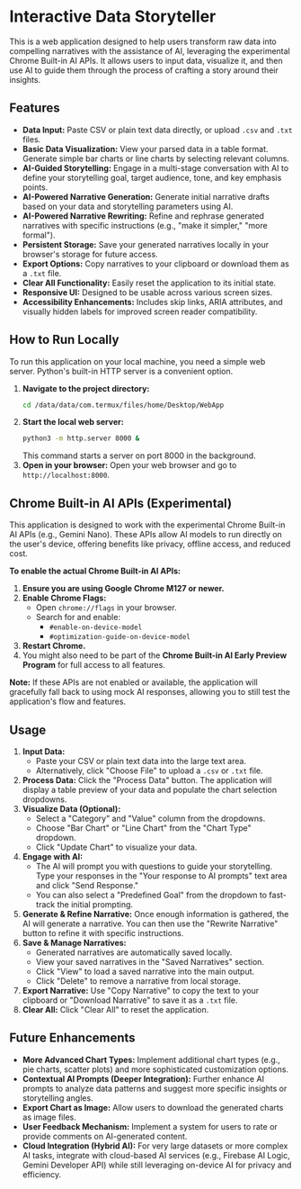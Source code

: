# Interactive Data Storyteller

This is a web application designed to help users transform raw data into compelling narratives with the assistance of AI, leveraging the experimental Chrome Built-in AI APIs. It allows users to input data, visualize it, and then use AI to guide them through the process of crafting a story around their insights.

## Features

*   **Data Input:** Paste CSV or plain text data directly, or upload `.csv` and `.txt` files.
*   **Basic Data Visualization:** View your parsed data in a table format. Generate simple bar charts or line charts by selecting relevant columns.
*   **AI-Guided Storytelling:** Engage in a multi-stage conversation with AI to define your storytelling goal, target audience, tone, and key emphasis points.
*   **AI-Powered Narrative Generation:** Generate initial narrative drafts based on your data and storytelling parameters using AI.
*   **AI-Powered Narrative Rewriting:** Refine and rephrase generated narratives with specific instructions (e.g., "make it simpler," "more formal").
*   **Persistent Storage:** Save your generated narratives locally in your browser's storage for future access.
*   **Export Options:** Copy narratives to your clipboard or download them as a `.txt` file.
*   **Clear All Functionality:** Easily reset the application to its initial state.
*   **Responsive UI:** Designed to be usable across various screen sizes.
*   **Accessibility Enhancements:** Includes skip links, ARIA attributes, and visually hidden labels for improved screen reader compatibility.

## How to Run Locally

To run this application on your local machine, you need a simple web server. Python's built-in HTTP server is a convenient option.

1.  **Navigate to the project directory:**
    ```bash
    cd /data/data/com.termux/files/home/Desktop/WebApp
    ```
2.  **Start the local web server:**
    ```bash
    python3 -m http.server 8000 &
    ```
    This command starts a server on port 8000 in the background.
3.  **Open in your browser:**
    Open your web browser and go to `http://localhost:8000`.

## Chrome Built-in AI APIs (Experimental)

This application is designed to work with the experimental Chrome Built-in AI APIs (e.g., Gemini Nano). These APIs allow AI models to run directly on the user's device, offering benefits like privacy, offline access, and reduced cost.

**To enable the actual Chrome Built-in AI APIs:**

1.  **Ensure you are using Google Chrome M127 or newer.**
2.  **Enable Chrome Flags:**
    *   Open `chrome://flags` in your browser.
    *   Search for and enable:
        *   `#enable-on-device-model`
        *   `#optimization-guide-on-device-model`
3.  **Restart Chrome.**
4.  You might also need to be part of the **Chrome Built-in AI Early Preview Program** for full access to all features.

**Note:** If these APIs are not enabled or available, the application will gracefully fall back to using mock AI responses, allowing you to still test the application's flow and features.

## Usage

1.  **Input Data:**
    *   Paste your CSV or plain text data into the large text area.
    *   Alternatively, click "Choose File" to upload a `.csv` or `.txt` file.
2.  **Process Data:** Click the "Process Data" button. The application will display a table preview of your data and populate the chart selection dropdowns.
3.  **Visualize Data (Optional):**
    *   Select a "Category" and "Value" column from the dropdowns.
    *   Choose "Bar Chart" or "Line Chart" from the "Chart Type" dropdown.
    *   Click "Update Chart" to visualize your data.
4.  **Engage with AI:**
    *   The AI will prompt you with questions to guide your storytelling. Type your responses in the "Your response to AI prompts" text area and click "Send Response."
    *   You can also select a "Predefined Goal" from the dropdown to fast-track the initial prompting.
5.  **Generate & Refine Narrative:** Once enough information is gathered, the AI will generate a narrative. You can then use the "Rewrite Narrative" button to refine it with specific instructions.
6.  **Save & Manage Narratives:**
    *   Generated narratives are automatically saved locally.
    *   View your saved narratives in the "Saved Narratives" section.
    *   Click "View" to load a saved narrative into the main output.
    *   Click "Delete" to remove a narrative from local storage.
7.  **Export Narrative:** Use "Copy Narrative" to copy the text to your clipboard or "Download Narrative" to save it as a `.txt` file.
8.  **Clear All:** Click "Clear All" to reset the application.

## Future Enhancements

*   **More Advanced Chart Types:** Implement additional chart types (e.g., pie charts, scatter plots) and more sophisticated customization options.
*   **Contextual AI Prompts (Deeper Integration):** Further enhance AI prompts to analyze data patterns and suggest more specific insights or storytelling angles.
*   **Export Chart as Image:** Allow users to download the generated charts as image files.
*   **User Feedback Mechanism:** Implement a system for users to rate or provide comments on AI-generated content.
*   **Cloud Integration (Hybrid AI):** For very large datasets or more complex AI tasks, integrate with cloud-based AI services (e.g., Firebase AI Logic, Gemini Developer API) while still leveraging on-device AI for privacy and efficiency.
